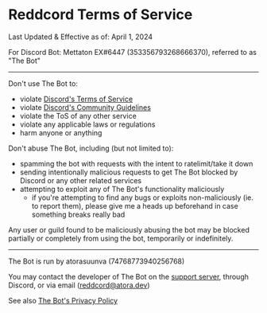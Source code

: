 # Reddcord Terms of Service

Last Updated & Effective as of: April 1, 2024

For Discord Bot: Mettaton EX#6447 (353356793268666370), referred to as "The Bot"

---

Don't use The Bot to:

- violate [Discord's Terms of Service](https://discord.com/terms)
- violate [Discord's Community Guidelines](https://discord.com/guidelines)
- violate the ToS of any other service
- violate any applicable laws or regulations
- harm anyone or anything

Don't abuse The Bot, including (but not limited to):

- spamming the bot with requests with the intent to ratelimit/take it down
- sending intentionally malicious requests to get The Bot blocked by Discord or any other related services
- attempting to exploit any of The Bot's functionality maliciously
  - if you're attempting to find any bugs or exploits non-maliciously (ie. to report them), please give me a heads up beforehand in case something breaks really bad

Any user or guild found to be maliciously abusing the bot may be blocked partially or completely from using the bot, temporarily or indefinitely.

---

The Bot is run by atorasuunva (74768773940256768)

You may contact the developer of The Bot on the [support server](https://discord.gg/8K3uCfb), through Discord, or via email (reddcord@atora.dev)

See also [The Bot's Privacy Policy](./privacy.md)
